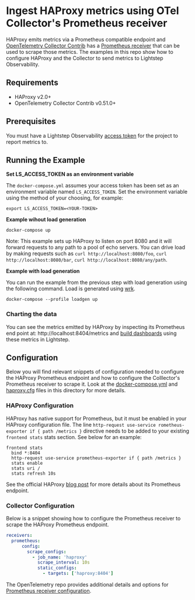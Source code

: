 # Ingest HAProxy metrics using OTel Collector's Prometheus receiver

HAProxy emits metrics via a Prometheus compatible endpoint and [OpenTelemetry Collector Contrib][otel-collector-contrib] has a [Prometheus receiver][otel-prom-receiver] that can be used to scrape those metrics. The examples in this repo show how to configure HAProxy and the Collector to send metrics to Lightstep Observability.

## Requirements

* HAProxy v2.0+
* OpenTelemetry Collector Contrib v0.51.0+

## Prerequisites

You must have a Lightstep Observability [access token][ls-docs-access-token] for the project to report metrics to.

## Running the Example

**Set LS_ACCESS_TOKEN as an environment variable**

The `docker-compose.yml` assumes your access token has been set as an environment variable named `LS_ACCESS_TOKEN`. Set the environment variable using the method of your choosing, for example:

```
export LS_ACCESS_TOKEN=<YOUR-TOKEN>
```

**Example wihout load generation**

```
docker-compose up
```

Note: This example sets up HAProxy to listen on port 8080 and it will forward requests to any path to a pool of echo servers. You can drive load by making requests such as `curl http://localhost:8080/foo`, `curl http://localhost:8080/bar`, `curl http://localhost:8080/any/path`.

**Example with load generation**

You can run the example from the previous step with load generation using the following command. Load is generated using [wrk](https://github.com/wg/wrk).

```
docker-compose --profile loadgen up
```

### Charting the data

You can see the metrics emitted by HAProxy by inspecting its Prometheus end point at: http://localhost:8404/metrics and [build dashboards][ls-docs-dashboards] using these metrics in Lightstep.

## Configuration

Below you will find relevant snippets of configuration needed to configure the HAProxy Prometheus endpoint and how to configure the Colllector's Prometheus receiver to scrape it. Look at the [docker-compose.yml](docker-compose.yml) and [haproxy.cfg](haproxy.cfg) files in this directory for more details.

### HAProxy Configuration

HAProxy has native support for Prometheus, but it must be enabled in your HAProxy configuration file. The line `http-request use-service rometheus-exporter if { path /metrics }` directive needs to be added to your existing `frontend stats` stats section. See below for an example:

~~~
frontend stats
  bind *:8404
  http-request use-service prometheus-exporter if { path /metrics }
  stats enable
  stats uri /
  stats refresh 10s
~~~

See the official HAProxy [blog post][haproxy-prom-blog] for more details about its Prometheus endpoint.

### Collector Configuration

Below is a snippet showing how to configure the Prometheus receiver to scrape the HAProxy Prometheus endpoint.

```yaml
receivers:
  prometheus:
      config:
        scrape_configs:
          - job_name: 'haproxy'
            scrape_interval: 10s
            static_configs:
              - targets: ['haproxy:8404']
```

The OpenTelemetry repo provides additional details and options for [Prometheus receiver configuration][otel-prom-receiver].

[otel-collector-contrib]: https://github.com/open-telemetry/opentelemetry-collector-contrib
[otel-prom-receiver]: https://github.com/open-telemetry/opentelemetry-collector-contrib/tree/main/receiver/prometheusreceiver
[ls-docs-access-token]: https://docs.lightstep.com/docs/create-and-manage-access-tokens
[ls-docs-dashboards]: https://docs.lightstep.com/docs/create-and-manage-dashboards
[docker-collector-contrib]: https://hub.docker.com/r/otel/opentelemetry-collector-contrib
[haproxy-prom-blog]: https://www.haproxy.com/blog/haproxy-exposes-a-prometheus-metrics-endpoint/